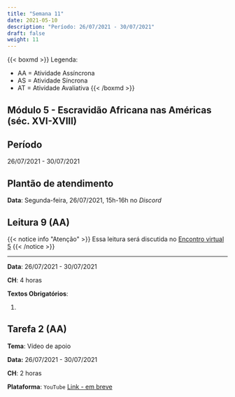 ```yaml
---
title: "Semana 11"
date: 2021-05-10
description: "Período: 26/07/2021 - 30/07/2021"
draft: false
weight: 11
---
```


{{< boxmd >}}
Legenda: 
- AA = Atividade Assíncrona
- AS = Atividade Síncrona
- AT = Atividade Avaliativa
{{< /boxmd >}}

## Módulo 5 - Escravidão Africana nas Américas (séc. XVI-XVIII)

## Período

26/07/2021 - 30/07/2021

## Plantão de atendimento

**Data**: Segunda-feira, 26/07/2021, 15h-16h no *Discord*

## Leitura 9 (AA)

{{< notice info "Atenção" >}}
Essa leitura será discutida no [Encontro virtual 5](https://cclhm0057.netlify.app/semanal/sem12/#encontro-virtual-5-as)
{{< /notice >}}

***

**Data**: 26/07/2021 - 30/07/2021

**CH**: 4 horas

**Textos Obrigatórios**:

1. []()

## Tarefa 2 (AA)

**Tema**: Vídeo de apoio

**Data:**  26/07/2021 - 30/07/2021

**CH**: 2 horas

**Plataforma**: `YouTube` [Link - em breve]()

